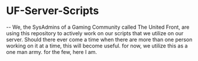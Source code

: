 # UF-Server-Scripts

--
We, the SysAdmins of a Gaming Community called The United Front, are using this repository to actively work on our scripts that we utilize on our server.
Should there ever come a time when there are more than one person working on it at a time, this will become useful.
for now, we utilize this as a one man army.
for the few, here I am. 
